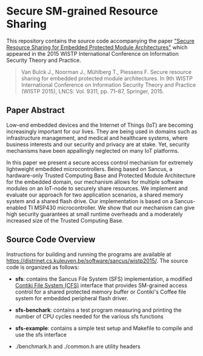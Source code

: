 # Secure SM-grained Resource Sharing

This repository contains the source code accompanying the paper ["Secure Resource Sharing for Embedded Protected Module Architectures"](https://lirias.kuleuven.be/bitstream/123456789/513666/1/paper.pdf) which appeared in the 2015 WISTP International Conference on Information Security Theory and Practice.

> Van Bulck J., Noorman J., Mühlberg T., Piessens F. Secure resource sharing for embedded protected module architectures. In 9th WISTP International Conference on Information Security Theory and Practice (WISTP 2015), LNCS: Vol. 9311, pp. 71–87, Springer, 2015.

## Paper Abstract

Low-end embedded devices and the Internet of Things (IoT) are becoming increasingly important for our lives. They are being used in domains such as infrastructure management, and medical and healthcare systems, where business interests and our security and privacy are at stake. Yet, security mechanisms have been appallingly neglected on many IoT platforms.

In this paper we present a secure access control mechanism for extremely lightweight embedded microcontrollers. Being based on Sancus, a hardware-only Trusted Computing Base and Protected Module Architecture for the embedded domain, our mechanism allows for multiple software modules on an IoT-node to securely share resources. We implement and evaluate our approach for two application scenarios, a shared memory system and a shared flash drive. Our implementation is based on a Sancus-enabled TI MSP430 microcontroller. We show that our mechanism can give high security guarantees at small runtime overheads and a moderately increased size of the Trusted Computing Base.

## Source Code Overview

Instructions for building and running the programs are available at <https://distrinet.cs.kuleuven.be/software/sancus/wistp2015/>. The source code is organized as follows:

* __sfs__: contains the Sancus File System (SFS) implementation, a modified
[Contiki File System (CFS)](https://github.com/contiki-os/contiki/tree/master/core/cfs) interface
that provides SM-grained access control for a shared protected memory buffer or Contiki's Coffee file system for embedded peripheral flash driver.

* __sfs-benchark__: contains a test program measuring and printing the number
of CPU cycles needed for the various sfs functions

* __sfs-example__: contains a simple test setup and Makefile to compile and use the
sfs interface

* ./benchmark.h and ./common.h are utility headers
